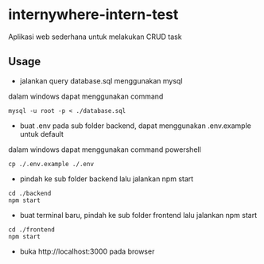 # internywhere-intern-test

Aplikasi web sederhana untuk melakukan CRUD task

## Usage

- jalankan query database.sql menggunakan mysql

dalam windows dapat menggunakan command

```
mysql -u root -p < ./database.sql
```

- buat .env pada sub folder backend, dapat menggunakan .env.example untuk default

dalam windows dapat menggunakan command powershell

```
cp ./.env.example ./.env
```

- pindah ke sub folder backend lalu jalankan npm start

```
cd ./backend
npm start
```

- buat terminal baru, pindah ke sub folder frontend lalu jalankan npm start

```
cd ./frontend
npm start
```

- buka http://localhost:3000 pada browser
